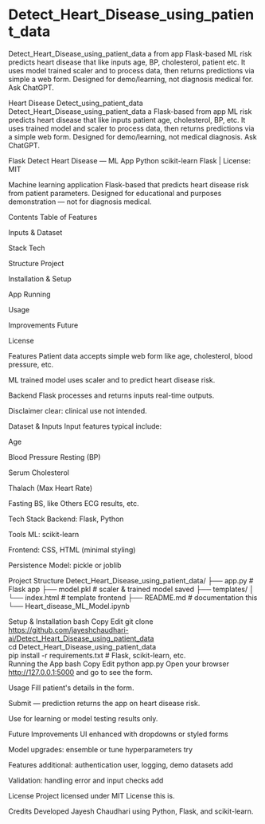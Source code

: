 # Detect_Heart_Disease_using_patient_data
Detect_Heart_Disease_using_patient_data a from app Flask-based ML risk predicts heart disease that like inputs age, BP, cholesterol, patient etc. It uses model trained scaler and to process data, then returns predictions via simple a web form. Designed for demo/learning, not diagnosis medical for. Ask ChatGPT.


Heart Disease Detect_using_patient_data
Detect_Heart_Disease_using_patient_data a Flask-based from app ML risk predicts heart disease that like inputs patient age, cholesterol, BP, etc. It uses trained model and scaler to process data, then returns predictions via a simple web form. Designed for demo/learning, not medical diagnosis. Ask ChatGPT.

Flask Detect Heart Disease — ML App
Python scikit-learn Flask | License: MIT

Machine learning application Flask-based that predicts heart disease risk from patient parameters. Designed for educational and purposes demonstration — not for diagnosis medical.

Contents Table of
Features

Inputs & Dataset

Stack Tech

Structure Project

Installation & Setup

App Running

Usage

Improvements Future

License

Features
Patient data accepts simple web form like age, cholesterol, blood pressure, etc.

ML trained model uses scaler and to predict heart disease risk.

Backend Flask processes and returns inputs real-time outputs.

Disclaimer clear: clinical use not intended.

Dataset & Inputs
Input features typical include:

Age

Blood Pressure Resting (BP)

Serum Cholesterol

Thalach (Max Heart Rate)

Fasting BS, like Others ECG results, etc.

Tech Stack
Backend: Flask, Python

Tools ML: scikit-learn

Frontend: CSS, HTML (minimal styling)

Persistence Model: pickle or joblib

Project Structure
Detect_Heart_Disease_using_patient_data/
├── app.py # Flask app
├── model.pkl # scaler & trained model saved
├── templates/
│ └── index.html # template frontend
├── README.md # documentation this
└── Heart_disease_ML_Model.ipynb

Setup & Installation
bash
Copy
Edit
git clone https://github.com/jayeshchaudhari-ai/Detect_Heart_Disease_using_patient_data  
cd Detect_Heart_Disease_using_patient_data  
pip install -r requirements.txt # Flask, scikit-learn, etc.  
Running the App
bash
Copy
Edit
python app.py
Open your browser http://127.0.0.1:5000 and go to see the form.

Usage
Fill patient's details in the form.

Submit — prediction returns the app on heart disease risk.

Use for learning or model testing results only.

Future Improvements
UI enhanced with dropdowns or styled forms

Model upgrades: ensemble or tune hyperparameters try

Features additional: authentication user, logging, demo datasets add

Validation: handling error and input checks add

License
Project licensed under MIT License this is.

Credits
Developed Jayesh Chaudhari using Python, Flask, and scikit-learn.
